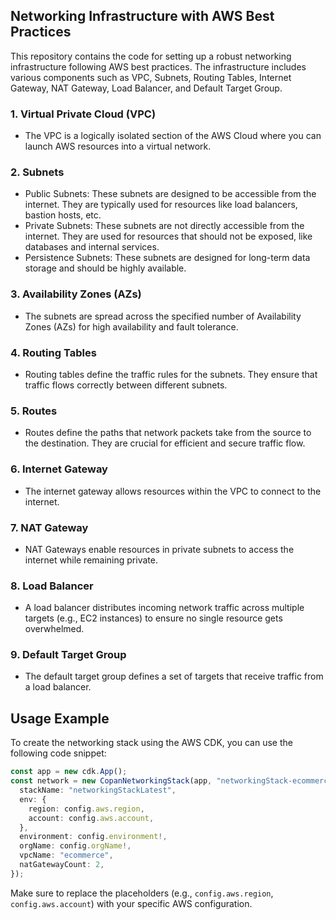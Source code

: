 ## Networking Infrastructure with AWS Best Practices

This repository contains the code for setting up a robust networking infrastructure following AWS best practices. The infrastructure includes various components such as VPC, Subnets, Routing Tables, Internet Gateway, NAT Gateway, Load Balancer, and Default Target Group. 

### 1. Virtual Private Cloud (VPC)
- The VPC is a logically isolated section of the AWS Cloud where you can launch AWS resources into a virtual network.

### 2. Subnets
- Public Subnets: These subnets are designed to be accessible from the internet. They are typically used for resources like load balancers, bastion hosts, etc.
- Private Subnets: These subnets are not directly accessible from the internet. They are used for resources that should not be exposed, like databases and internal services.
- Persistence Subnets: These subnets are designed for long-term data storage and should be highly available.

### 3. Availability Zones (AZs)
- The subnets are spread across the specified number of Availability Zones (AZs) for high availability and fault tolerance.

### 4. Routing Tables
- Routing tables define the traffic rules for the subnets. They ensure that traffic flows correctly between different subnets.

### 5. Routes
- Routes define the paths that network packets take from the source to the destination. They are crucial for efficient and secure traffic flow.

### 6. Internet Gateway
- The internet gateway allows resources within the VPC to connect to the internet.

### 7. NAT Gateway
- NAT Gateways enable resources in private subnets to access the internet while remaining private.

### 8. Load Balancer
- A load balancer distributes incoming network traffic across multiple targets (e.g., EC2 instances) to ensure no single resource gets overwhelmed.

### 9. Default Target Group
- The default target group defines a set of targets that receive traffic from a load balancer.

## Usage Example

To create the networking stack using the AWS CDK, you can use the following code snippet:

```typescript
const app = new cdk.App();
const network = new CopanNetworkingStack(app, "networkingStack-ecommerce", {
  stackName: "networkingStackLatest",
  env: {
    region: config.aws.region,
    account: config.aws.account,
  },
  environment: config.environment!,
  orgName: config.orgName!,
  vpcName: "ecommerce",
  natGatewayCount: 2,
});
```

Make sure to replace the placeholders (e.g., `config.aws.region`, `config.aws.account`) with your specific AWS configuration.
